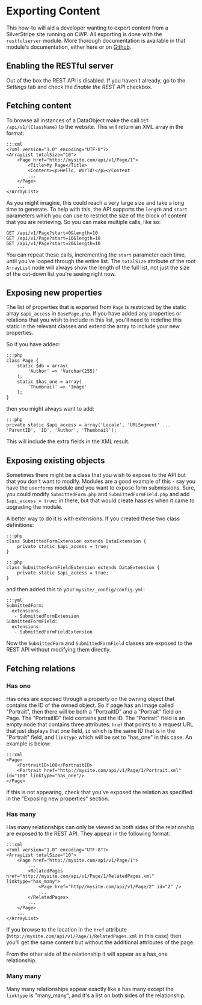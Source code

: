 # Exporting Content

This how-to will aid a developer wanting to export content from a SilverStripe site running on CWP. All exporting is
done with the `restfulserver` module. More thorough documentation is available in that module's documentation, either
here or on [Github](http://github.com/silverstripe/silverstripe-restfulserver/tree/master/docs/en/README.md).

## Enabling the RESTful server

Out of the box the REST API is disabled. If you haven't already, go to the *Settings* tab and check the *Enable the
REST API* checkbox.

## Fetching content

To browse all instances of a DataObject make the call `GET /api/v1/(ClassName)` to the website. This will return an XML
array in the format:

	:::xml
	<?xml version="1.0" encoding="UTF-8"?>
	<ArrayList totalSize="10">
		<Page href="http://mysite.com/api/v1/Page/1">
			<Title>My Page</Title>
			<Content><p>Hello, World!</p></Content
			...
		</Page>
		...
	</ArrayList>

As you might imagine, this could reach a very large size and take a long time to generate. To help with this, the API
supports the `length` and `start` parameters which you can use to restrict the size of the block of content that you
are retrieving. So you can make multiple calls, like so:

	GET /api/v1/Page?start=0&length=10
	GET /api/v1/Page?start=10&length=10
	GET /api/v1/Page?start=20&length=10

You can repeat these calls, incrementing the `start` parameter each time, until you've looped through the entire list.
The `totalSize` attribute of the root `ArrayList` node will always show the length of the full list, not just the size
of the cut-down list you're seeing right now.

## Exposing new properties

The list of properties that is exported from `Page` is restricted by the static array `$api_access` in `BasePage.php`.
If you have added any properties or relations that you wish to include in this list, you'll need to redefine this
static in the relevant classes and extend the array to include your new properties.

So if you have added:

	:::php
	class Page {
		static $db = array(
			'Author' => 'Varchar(255)'
		);
		static $has_one = array(
			'Thumbnail' => 'Image'
		);
	}

then you might always want to add:

	:::php
	private static $api_access = array('Locale', 'URLSegment' ... 'ParentID', 'ID', 'Author', 'Thumbnail');

This will include the extra fields in the XML result.

## Exposing existing objects

Sometimes there might be a class that you wish to expose to the API but that you don't want to modify. Modules are a
good example of this - say you have the `userforms` module and you want to expose form submissions. Sure, you could
modify `SubmittedForm.php` and `SubmittedFormField.php` and add `$api_access = true;` in there, but that would create
hassles when it came to upgrading the module.

A better way to do it is with extensions. If you created these two class definitions:

	:::php
	class SubmittedFormExtension extends DataExtension {
		private static $api_access = true;
	}

	:::php
	class SubmittedFormFieldExtension extends DataExtension {
		private static $api_access = true;
	}

and then added this to your `mysite/_config/config.yml`:

	:::yml
	SubmittedForm:
	  extensions:
	   - SubmittedFormExtension
	SubmittedFormField:
	  extensions:
	   - SubmittedFormFieldExtension

Now the `SubmittedForm` and `SubmittedFormField` classes are exposed to the REST API without modifying them directly.

## Fetching relations

### Has one

Has ones are exposed through a property on the owning object that contains the ID of the owned object. So if page has
an image called "Portrait", then there will be both a "PortraitID" and a "Portrait" field on Page. The "PortraitID"
field contains just the ID. The "Portrait" field is an empty node that contains three attributes: `href` that points to
a request URL that just displays that one field, `id` which is the same ID that is in the "Portrait" field, and
`linktype` which will be set to "has_one" in this case. An example is below:

	:::xml
	<Page>
		<PortraitID>100</PortraitID>
		<Portrait href="http://mysite.com/api/v1/Page/1/Portrait.xml" id="100" linktype="has_one"/>
	</Page>

If this is not appearing, check that you've exposed the relation as specified in the "Exposing new properties" section.

### Has many

Has many relationships can only be viewed as both sides of the relationship are exposed to the REST API. They appear in
the following format:

	:::xml
	<?xml version="1.0" encoding="UTF-8"?>
	<ArrayList totalSize="10">
		<Page href="http://mysite.com/api/v1/Page/1">
			...
			<RelatedPages href="http://mysite.com/api/v1/Page/1/RelatedPages.xml" linktype="has_many">
				<Page href="http//mysite.com/api/v1/Page/2" id="2" />
				...
			</RelatedPages>
			...
		</Page>
		...
	</ArrayList>

If you browse to the location in the `href` attribute (`http://mysite.com/api/v1/Page/1/RelatedPages.xml` in this case)
then you'll get the same content but without the additional attributes of the page.

From the other side of the relationship it will appear as a has_one relationship.

### Many many

Many many relationships appear exactly like a has many except the `linktype` is "many_many", and it's a list on both
sides of the relationship.
